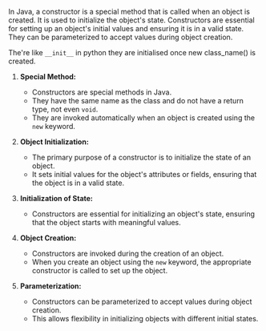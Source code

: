 In Java, a constructor is a special method that is called when an object is created. It is used to initialize the object's state. Constructors are essential for setting up an object's initial values and ensuring it is in a valid state. They can be parameterized to accept values during object creation.

The're like `__init__` in python they are initialised once new class_name() is created.

1. **Special Method:**
    - Constructors are special methods in Java.
    - They have the same name as the class and do not have a return type, not even `void`.
    - They are invoked automatically when an object is created using the `new` keyword.
     
2. **Object Initialization:**
    - The primary purpose of a constructor is to initialize the state of an object.
    - It sets initial values for the object's attributes or fields, ensuring that the object is in a valid state.
     
3. **Initialization of State:**
    - Constructors are essential for initializing an object's state, ensuring that the object starts with meaningful values.

4. **Object Creation:**
    - Constructors are invoked during the creation of an object.
    - When you create an object using the `new` keyword, the appropriate constructor is called to set up the object.
 
5. **Parameterization:**
    - Constructors can be parameterized to accept values during object creation.
    - This allows flexibility in initializing objects with different initial states.
